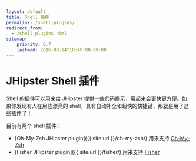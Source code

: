 ```yaml
---
layout: default
title: Shell 插件
permalink: /shell-plugins/
redirect_from:
  - /shell-plugins.html
sitemap:
    priority: 0.7
    lastmod: 2016-08-14T18:40:00-00:00
---
```


# <i class="fa fa-terminal"></i> JHipster Shell 插件

Shell 的插件可以用来给 JHipster 提供一些代码提示，用起来会更快更方便。如果你发现有人在用些漂亮的 shell，具有自动补全和超快的快捷键，那就是用了这些插件了！

目前有两个 shell 插件：

* [Oh-My-Zsh JHipster plugin]({{ site.url }}/oh-my-zsh/) 用来支持 [Oh-My-Zsh](http://ohmyz.sh/)
* [Fisher JHipster plugin]({{ site.url }}/fisher/) 用来支持 [Fisher](https://github.com/jorgebucaran/fisher)
